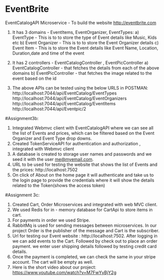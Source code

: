 # EventBrite
EventCatalogAPI Microservice - To build the website http://eventbrite.com
1. It has 3 domains - EventItems, EventOrganizer, EventTypes:
 a) EventType  - This is to to store the type of Event details like Music, Kids etc 
 b) Event Organizer - This is to to store the Event Organizer details
 c) Event Item - This is to store the Event details like Event Name, Location, Duration,date and time of the event
2. It has 2 controllers - EventCatalogController , EventPicController
    a) EventCatalogController - that fetches the details from each of the above domains
    b) EventPicController - that fetches the image related to the event based on the id
    
3. The above APIs can be tested using the below URLS in POSTMAN:
http://localhost:7044/api/EventCatalog/EventTypes
http://localhost:7044/api/EventCatalog/EventOrganizers
http://localhost:7044/api/EventCatalog/EventItems
http://localhost:7044/api/Eventpic/2



#Assignment3b:

1. Integrated Webmvc client with EventCatalogAPI where we can see all the list of Events and prices, which can be filtered based on the Event Organizer and Event Type drop downs.
2. Created TokenServiceAPI for authentication and authorization , integrated with Webmvc client
3. A database is created to storage user names and passwords and we seed it with the user me@myemail.com.
4. URL to be used for testing the website that shows the list of Events and the prices: http://localhost:7502
5. On click of About on the home page it will authenticate and take us to the login page to provide the credentials where it will show the details related to the Token(shows the access token)


#Assignment 3c:

1. Created Cart, Order Microservices and integrated with web MVC client.
2. We used Redis for in - memory database for CartApi to store items in cart.
3. For payments in order we used Stripe.
4. RabbitMq is used for sending messages between microservices. In our project Order is the publisher of the message and Cart is the subscriber.
5. Url for testing our Event website : http://localhost:7502. After logging in we can add events to the Cart. Followed by check out to place an order payment. we enter    user shipping details followed by testing credit card details.
6. Once the payment is completed, we can check the same in your stripe account. The cart will be empty as well.
7. Here is the short video about our project: https://www.youtube.com/watch?v=M7FwYyBjY2g
